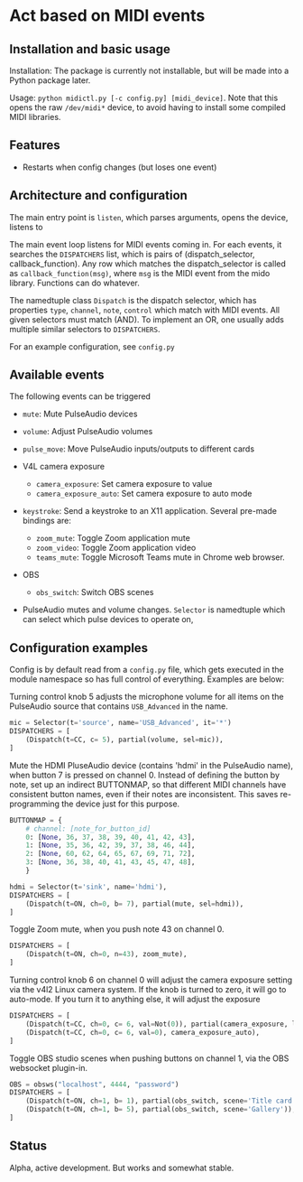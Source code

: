 # Act based on MIDI events


## Installation and basic usage

Installation: The package is currently not installable, but will be
made into a Python package later.

Usage: `python midictl.py [-c config.py] [midi_device]`.  Note that
this opens the raw `/dev/midi*` device, to avoid having to install
some compiled MIDI libraries.

## Features

* Restarts when config changes (but loses one event)



## Architecture and configuration

The main entry point is `listen`, which parses arguments, opens the
device, listens to 

The main event loop listens for MIDI events coming in.  For each
events, it searches the `DISPATCHERS` list, which is pairs of
(dispatch_selector, callback_function).  Any row which matches the
dispatch_selector is called as `callback_function(msg)`, where `msg`
is the MIDI event from the mido library.  Functions can do whatever.

The namedtuple class `Dispatch` is the dispatch selector, which has
properties `type`, `channel`, `note`, `control` which match with MIDI
events.  All given selectors must match (AND).  To implement an OR,
one usually adds multiple similar selectors to `DISPATCHERS`.

For an example configuration, see `config.py`



## Available events

The following events can be triggered

* `mute`: Mute PulseAudio devices
* `volume`: Adjust PulseAudio volumes
* `pulse_move`: Move PulseAudio inputs/outputs to different cards
* V4L camera exposure
  * `camera_exposure`: Set camera exposure to value
  * `camera_exposure_auto`: Set camera exposure to auto mode
* `keystroke`: Send a keystroke to an X11 application.  Several
  pre-made bindings are:
  * `zoom_mute`: Toggle Zoom application mute
  * `zoom_video`: Toggle Zoom application video
  * `teams_mute`: Toggle Microsoft Teams mute in Chrome web browser.
* OBS
  * `obs_switch`: Switch OBS scenes

* PulseAudio mutes and volume changes. `Selector` is namedtuple which
  can select which pulse devices to operate on,



## Configuration examples

Config is by default read from a `config.py` file, which gets executed
in the module namespace so has full control of everything.  Examples
are below:


Turning control knob 5 adjusts the microphone volume for all items on
the PulseAudio source that contains `USB_Advanced` in the name.

```python
mic = Selector(t='source', name='USB_Advanced', it='*')
DISPATCHERS = [
    (Dispatch(t=CC, c= 5), partial(volume, sel=mic)),
]
```

Mute the HDMI PluseAudio device (contains 'hdmi' in the PulseAudio
name), when button 7 is pressed on channel 0.  Instead of defining the
button by note, set up an indirect BUTTONMAP, so that different MIDI
channels have consistent button names, even if their notes are
inconsistent.  This saves re-programming the device just for this
purpose.

```python
BUTTONMAP = {
    # channel: [note_for_button_id]
    0: [None, 36, 37, 38, 39, 40, 41, 42, 43],
    1: [None, 35, 36, 42, 39, 37, 38, 46, 44],
    2: [None, 60, 62, 64, 65, 67, 69, 71, 72],
    3: [None, 36, 38, 40, 41, 43, 45, 47, 48],
    }

hdmi = Selector(t='sink', name='hdmi'),
DISPATCHERS = [
    (Dispatch(t=ON, ch=0, b= 7), partial(mute, sel=hdmi)),
]
```

Toggle Zoom mute, when you push note 43 on channel 0.

```python
DISPATCHERS = [
    (Dispatch(t=ON, ch=0, n=43), zoom_mute),
]
```

Turning control knob 6 on channel 0 will adjust the camera exposure
setting via the v4l2 Linux camera system.  If the knob is turned to
zero, it will go to auto-mode.  If you turn it to anything else, it
will adjust the exposure

```python
DISPATCHERS = [
    (Dispatch(t=CC, ch=0, c= 6, val=Not(0)), partial(camera_exposure, low=50, high=500)),
    (Dispatch(t=CC, ch=0, c= 6, val=0), camera_exposure_auto),
]
```

Toggle OBS studio scenes when pushing buttons on channel 1, via the
OBS websocket plugin-in.

```python
OBS = obsws("localhost", 4444, "password")
DISPATCHERS = [
    (Dispatch(t=ON, ch=1, b= 1), partial(obs_switch, scene='Title card')),
    (Dispatch(t=ON, ch=1, b= 5), partial(obs_switch, scene='Gallery')),
]
```



## Status

Alpha, active development.  But works and somewhat stable.
